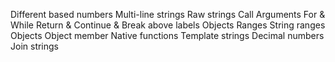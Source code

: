 Different based numbers
Multi-line strings
Raw strings
Call Arguments
For & While
Return & Continue & Break
above labels
Objects
Ranges
String ranges
Objects
Object member
Native functions
Template strings
Decimal numbers
Join strings
